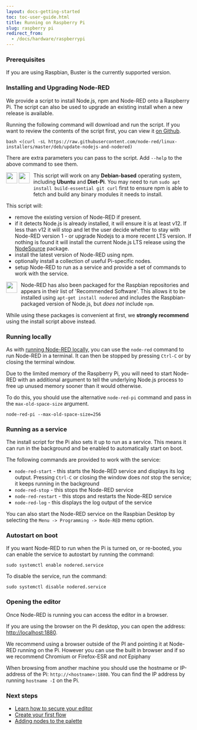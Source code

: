 ```yaml
---
layout: docs-getting-started
toc: toc-user-guide.html
title: Running on Raspberry Pi
slug: raspberry pi
redirect_from:
  - /docs/hardware/raspberrypi
---
```



### Prerequisites

If you are using Raspbian, Buster is the currently supported version.

### Installing and Upgrading Node-RED

We provide a script to install Node.js, npm and Node-RED onto a Raspberry
Pi. The script can also be used to upgrade an existing install when a new
release is available.

Running the following command will download and run the script. If you want
to review the contents of the script first, you can view it [on Github](https://raw.githubusercontent.com/node-red/linux-installers/master/deb/update-nodejs-and-nodered).

```
bash <(curl -sL https://raw.githubusercontent.com/node-red/linux-installers/master/deb/update-nodejs-and-nodered)
```

There are extra parameters you can pass to the script. Add `--help` to the above command to see them.

<div class="doc-callout">
<div style="float: left; margin-right: 10px; margin-bottom: 30px;">
<img src="/images/logos/debian.svg" height="30">
<img src="/images/logos/ubuntu.svg" height="30">
</div>
This script will work on any <b>Debian-based</b> operating system, including <b>Ubuntu</b>
and <b>Diet-Pi</b>. You may need to run <code>sudo apt install build-essential git curl</code>
first to ensure npm is able to fetch and build any binary modules it needs to install.
</div>

This script will:

 - remove the existing version of Node-RED if present.
 - if it detects Node.js is already installed, it will ensure it is at least v12. If less than v12 it will stop and let the user decide whether to stay with Node-RED version 1 - or upgrade Nodejs to a more recent LTS version. If nothing is found it will install the current Node.js LTS release using the [NodeSource](https://github.com/nodesource/distributions/blob/master/README.md) package.
 - install the latest version of Node-RED using npm.
 - optionally install a collection of useful Pi-specific nodes.
 - setup Node-RED to run as a service and provide a set of commands to work with
 the service.

<div class="doc-callout">
<div style="float: left; margin-right: 10px;margin-bottom: 40px;">
<img src="/images/logos/raspberrypi.svg" height="30">
</div>
Node-RED has also been packaged for the Raspbian repositories and appears in their
list of 'Recommended Software'. This allows it to be installed using
<code>apt-get install nodered</code> and includes the Raspbian-packaged version
of Node.js, but <em>does not</em> include <code>npm</code>.
<p>While using these packages is convenient at first, we <b>strongly recommend</b>
using the install script above instead.</p>
</div>

### Running locally

As with [running Node-RED locally](/docs/getting-started/local), you can use
the `node-red` command to run Node-RED in a terminal. It can then be stopped
by pressing `Ctrl-C` or by closing the terminal window.

Due to the limited memory of the Raspberry Pi, you will need to start Node-RED
with an additional argument to tell the underlying Node.js process to free up
unused memory sooner than it would otherwise.

To do this, you should use the alternative `node-red-pi` command and pass in the
`max-old-space-size` argument.

```
node-red-pi --max-old-space-size=256
```

### Running as a service

The install script for the Pi also sets it up to run as a service. This means it
can run in the background and be enabled to automatically start on boot.

The following commands are provided to work with the service:

 - `node-red-start` - this starts the Node-RED service and displays its log output.
 Pressing `Ctrl-C` or closing the window does *not* stop the service; it keeps
 running in the background
 - `node-red-stop` - this stops the Node-RED service
 - `node-red-restart` - this stops and restarts the Node-RED service
 - `node-red-log` - this displays the log output of the service

You can also start the Node-RED service on the Raspbian Desktop by selecting
the `Menu -> Programming -> Node-RED` menu option.

### Autostart on boot

If you want Node-RED to run when the Pi is turned on, or re-booted, you can enable the service
to autostart by running the command:

```
sudo systemctl enable nodered.service
```

To disable the service, run the command:
```
sudo systemctl disable nodered.service
```

### Opening the editor

Once Node-RED is running you can access the editor in a browser.

If you are using the browser on the Pi desktop, you can open the address: <http://localhost:1880>.

<div class="doc-callout">We recommend using a browser outside of the PI and pointing it at Node-RED running on the Pi. However you can use the built in browser and if so we recommend Chromium or Firefox-ESR and <i>not</i> Epiphany</div>

When browsing from another machine you should use the hostname or IP-address of the Pi: `http://<hostname>:1880`. You
can find the IP address by running `hostname -I` on the Pi.


### Next steps

- [Learn how to secure your editor](/docs/user-guide/runtime/securing-node-red)
- [Create your first flow](/docs/tutorials/first-flow)
- [Adding nodes to the palette](/docs/user-guide/runtime/adding-nodes)
